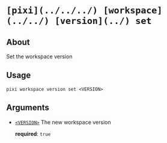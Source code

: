 # `[pixi](../../../) [workspace](../../) [version](../) set`

## About

Set the workspace version

## Usage

```text
pixi workspace version set <VERSION>

```

## Arguments

- [`<VERSION>`](#arg-%3CVERSION%3E) The new workspace version

  **required**: `true`
